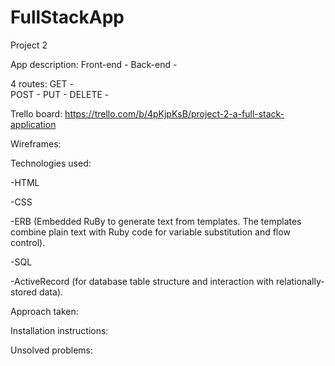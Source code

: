 # FullStackApp
Project 2

App description: 
Front-end - 
Back-end - 

4 routes: 
GET -  
POST -
PUT -
DELETE -

Trello board: https://trello.com/b/4pKjpKsB/project-2-a-full-stack-application

Wireframes:

Technologies used: 

-HTML

-CSS

-ERB (Embedded RuBy to generate text from templates. The templates combine plain text with Ruby code for variable substitution and flow control).

-SQL

-ActiveRecord (for database table structure and interaction with relationally-stored data).


Approach taken:

Installation instructions:

Unsolved problems:

